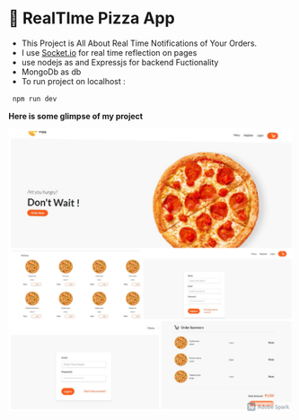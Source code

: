 # 🍕 **RealTIme Pizza App**

- This Project is All About Real Time Notifications of Your Orders.
- I use [Socket.io](http://socket.io) for real time reflection on pages
- use nodejs as and Expressjs for backend Fuctionality
- MongoDb as db
- To run project on localhost :

```jsx
 npm run dev
```

**Here is  some glimpse of my project**

![alt tag](https://github.com/Darshan-upadhyay1110/RealTime-Pizza-App/blob/main/My%20Post.png)

